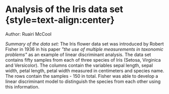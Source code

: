 # Analysis of the Iris data set {style=text-align:center}

Author: Ruairi McCool



<em>Summary of the data set:</em> The Iris flower data set was introduced by Robert Fisher in 1936 in his paper <i>"the use of multiple measurements in taxonomic problems"</i> as an example of linear discriminant analysis. The data set contains fifty samples from each of three species of Iris (Setosa, Virginica and Versicolor). The columns contain the variables sepal length, sepal width, petal length, petal width measured in centimeters and species name. The rows contain the samples - 150 in total. Fisher was able to develop a linear discriminant model to distinguish the species from each other using this information.